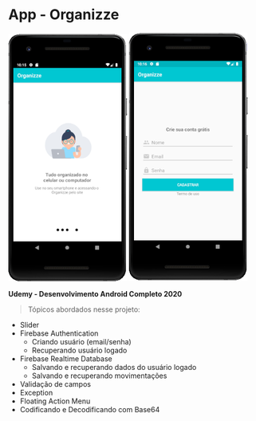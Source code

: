 # App - Organizze

![Imagem APP](https://github.com/Jardier/organizze/blob/master/app/src/main/res/drawable/imagem_app.png)
![Imagem APP](https://github.com/Jardier/organizze/blob/master/app/src/main/res/drawable/imagem_app_1.png)

**Udemy - Desenvolvimento Android Completo 2020**

> Tópicos abordados nesse projeto:
- Slider
- Firebase Authentication
    - Criando usuário (email/senha)
    - Recuperando usuário logado
- Firebase Realtime Database
    - Salvando e recuperando dados do usuário logado
    - Salvando e recuperando movimentações
- Validação de campos
- Exception
- Floating Action Menu
- Codificando e Decodificando com Base64



